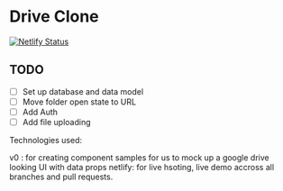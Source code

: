 # Drive Clone

[![Netlify Status](https://api.netlify.com/api/v1/badges/fa5401bc-04b6-4e40-b44a-e6583c956d9a/deploy-status)](https://app.netlify.com/sites/flourishing-puffpuff-b8e436/deploys)

## TODO

- [ ] Set up database and data model
- [ ] Move folder open state to URL
- [ ] Add Auth
- [ ] Add file uploading

Technologies used:

v0 : for creating component samples for us to mock up a google drive looking UI with data props
netlify: for live hsoting, live demo accross all branches and pull requests.
